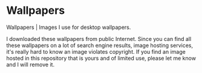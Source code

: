 # Wallpapers
Wallpapers | Images I use for desktop wallpapers.

I downloaded these wallpapers from public Internet. Since you can find all these wallpapers on a lot of search engine results, image hosting services, it's really hard to know an image violates copyright. If you find an image hosted in this repository that is yours and of limited use, please let me know and I will remove it.
